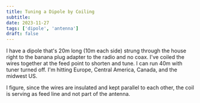 ```yaml
---
title: Tuning a Dipole by Coiling
subtitle: 
date: 2023-11-27
tags: ['dipole', 'antenna']
draft: false
---
```


I have a dipole that's 20m long (10m each side) 
strung through the house
right to the banana plug adapter 
to the radio and no coax.
I've coiled the wires together
at the feed point 
to shorten and tune.
I can run 40m with tuner turned off.
I'm hitting Europe, Central America, Canada, 
and the midwest US.

I figure, 
since the wires are insulated 
and kept parallel to each other,
the coil is serving as feed line
and not part of the antenna.
